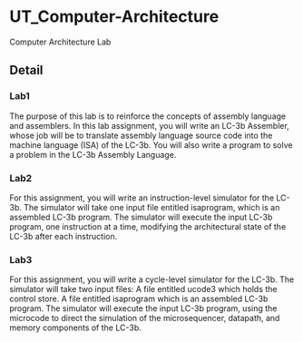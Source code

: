 # UT_Computer-Architecture
Computer Architecture Lab

## Detail

### Lab1
The purpose of this lab is to reinforce the concepts of assembly language and assemblers. In this lab assignment, you will write an LC-3b Assembler, whose job will be to translate assembly language source code into the machine language (ISA) of the LC-3b. You will also write a program to solve a problem in the LC-3b Assembly Language.

### Lab2
For this assignment, you will write an instruction-level simulator for the LC-3b. The simulator will take one input file entitled isaprogram, which is an assembled LC-3b program.
The simulator will execute the input LC-3b program, one instruction at a time, modifying the architectural state of the LC-3b after each instruction.

### Lab3
For this assignment, you will write a cycle-level simulator for the LC-3b. The simulator will take two input files:
A file entitled ucode3 which holds the control store.
A file entitled isaprogram which is an assembled LC-3b program.
The simulator will execute the input LC-3b program, using the microcode to direct the simulation of the microsequencer, datapath, and memory components of the LC-3b.

